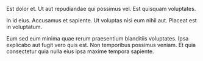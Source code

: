 Est dolor et. Ut aut repudiandae qui possimus vel. Est quisquam voluptates.
 In id eius. Accusamus et sapiente. Ut voluptas nisi eum nihil aut. Placeat est in voluptatum.
 Eum sed eum minima quae rerum praesentium blanditiis voluptates. Ipsa explicabo aut fugit vero quis est. Non temporibus possimus veniam. Et quia consectetur quia nulla eius ipsa maxime tempora sapiente.